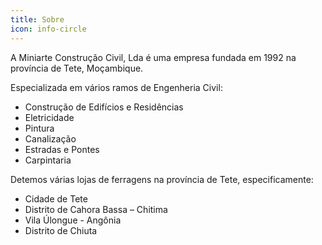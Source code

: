 ```yaml
---
title: Sobre
icon: info-circle
---
```


A Miniarte Construção Civil, Lda é uma empresa fundada em 1992 na província de Tete, Moçambique.

Especializada em vários ramos de Engenheria Civil:

- Construção de Edifícios e Residências
- Eletricidade
- Pintura
- Canalização
- Estradas e Pontes
- Carpintaria

Detemos várias lojas de ferragens na província de Tete, especificamente:

- Cidade de Tete
- Distrito de Cahora Bassa – Chitima
- Vila Úlongue - Angônia
- Distrito de Chiuta

